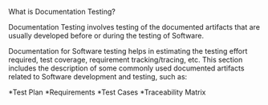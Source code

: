 What is Documentation Testing?

Documentation Testing involves testing of the documented artifacts that are usually developed before or during the testing of Software.

Documentation for Software testing helps in estimating the testing effort required, test coverage, requirement tracking/tracing, etc. This section includes the description of some commonly used documented artifacts related to Software development and testing, such as:


*Test Plan *Requirements *Test Cases *Traceability Matrix
